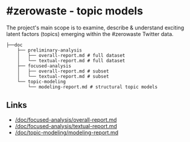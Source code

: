 # #zerowaste - topic models

The project's main scope is to examine, describe & understand exciting latent factors (topics) emerging within the #zerowaste Twitter data.

```
├──doc
    ├── preliminary-analysis
    │   ├── overall-report.md # full dataset
    │   └── textual-report.md # full dataset
    ├── focused-analysis
    │   ├── overall-report.md # subset
    │   └── textual-report.md # subset
    └── topic-modeling
        └── modeling-report.md # structural topic models
```

## Links

 * [/doc/focused-analysis/overall-report.md](/doc/focused-analysis/overall-report.md)
 * [/doc/focused-analysis/textual-report.md](/doc/focused-analysis/textual-report.md)
 * [/doc/topic-modeling/modeling-report.md](/doc/topic-modeling/modeling-report.md)